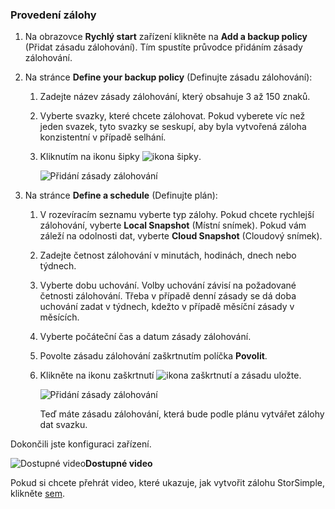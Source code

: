 <!--author=alkohli last changed: 9/17/15-->

### <a name="to-take-a-backup"></a>Provedení zálohy
1. Na obrazovce **Rychlý start** zařízení klikněte na **Add a backup policy** (Přidat zásadu zálohování). Tím spustíte průvodce přidáním zásady zálohování. 
2. Na stránce **Define your backup policy** (Definujte zásadu zálohování):
   
   1. Zadejte název zásady zálohování, který obsahuje 3 až 150 znaků.
   2. Vyberte svazky, které chcete zálohovat. Pokud vyberete víc než jeden svazek, tyto svazky se seskupí, aby byla vytvořená záloha konzistentní v případě selhání.
   3. Kliknutím na ikonu šipky ![ikona šipky](./media/storsimple-take-backup/HCS_ArrowIcon-include.png). 
      
      ![Přidání zásady zálohování](./media/storsimple-take-backup/HCS_AddBackupPolicyWizard1M-include.png)
3. Na stránce **Define a schedule** (Definujte plán):
   
   1. V rozevíracím seznamu vyberte typ zálohy. Pokud chcete rychlejší zálohování, vyberte **Local Snapshot** (Místní snímek). Pokud vám záleží na odolnosti dat, vyberte **Cloud Snapshot** (Cloudový snímek).
   2. Zadejte četnost zálohování v minutách, hodinách, dnech nebo týdnech.
   3. Vyberte dobu uchování. Volby uchování závisí na požadované četnosti zálohování. Třeba v případě denní zásady se dá doba uchování zadat v týdnech, kdežto v případě měsíční zásady v měsících.
   4. Vyberte počáteční čas a datum zásady zálohování.
   5. Povolte zásadu zálohování zaškrtnutím políčka **Povolit**. 
   6. Klikněte na ikonu zaškrtnutí ![ikona zaškrtnutí](./media/storsimple-take-backup/HCS_CheckIcon-include.png) a zásadu uložte.
      
      ![Přidání zásady zálohování](./media/storsimple-take-backup/HCS_AddBackupPolicyWizard2M-include.png)
      
      Teď máte zásadu zálohování, která bude podle plánu vytvářet zálohy dat svazku.

Dokončili jste konfiguraci zařízení. 

![Dostupné video](./media/storsimple-take-backup/Video_icon.png)**Dostupné video**

Pokud si chcete přehrát video, které ukazuje, jak vytvořit zálohu StorSimple, klikněte [sem](https://azure.microsoft.com/documentation/videos/take-a-storsimple-backup/).

